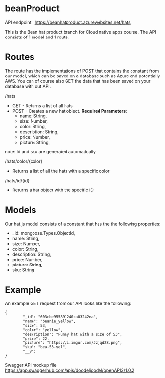 # beanProduct

API endpoint : https://beanhatproduct.azurewebsites.net/hats

This is the Bean hat product branch for Cloud native apps course.
The API consists of 1 model and 1 route.

# Routes

The route has the implementations of POST that contains the constant from our model, which can be saved on a database such as Azure and potentially AWS.
You can of course also GET the data that has been saved on your database with out API.
   
/hats
* GET - Returns a list of all hats
* POST - Creates a new hat object. 
     **Required Parameters**: 
    * name: String,
    * size: Number,
    * color: String,
    * description: String,
    * price: Number,
    * picture: String,

note: id and sku are generated automatically


/hats/color/{color}
* Returns a list of all the hats with a specific color

/hats/id/{id}
* Returns a hat object with the specific ID


# Models
Our hat.js model consists of a constant that has the the following properties:
   * _id: mongoose.Types.ObjectId,
   * name: String,
   * size: Number,
   * color: String,
   * description: String,
   * price: Number,
   * picture: String,
   * sku: String
    
# Example
An example GET request from our API looks like the following:
```
{
        "_id": "603cbe955891240ca03242ea",
        "name": "beanie_yellow",
        "size": 53,
        "color": "yellow",
        "description": "Funny hat with a size of 53",
        "price": 22,
        "picture": "https://i.imgur.com/Jzjqd28.png",
        "sku": "bea-53-yel",
        "__v": 
}
```

Swagger API mockup file https://app.swaggerhub.com/apis/doodeljoodel/openAPI3/1.0.2
